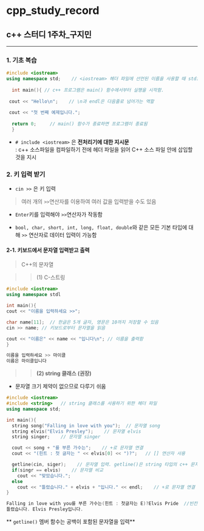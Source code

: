 # cpp_study_record
## c++ 스터디 1주차_구지민
---
### 1. 기초 복습
```c++
#include <iostream>
using namespace std;    // <iostream> 헤더 파일에 선언된 이름을 사용할 때 std:: 생략
  
  int main(){ // c++ 프로그램은 main() 함수에서부터 실행을 시작함.
 
 cout << "Hello\n";    // \n과 endl은 다음줄로 넘어가는 역할
 
 cout << "첫 번째 예제입니다.";
  
  return 0;     // main() 함수가 종료하면 프로그램이 종료됨
  }
  ```
  
  - `# include <iostream>`
  은 **전처리기에 대한 지시문**  
  : c++ 소스파일을 컴파일하기 전에 <iostream> 헤더 파일을 읽어 C++ 소스 파일 안에 삽입할 것을 지시  
  
  
 ### 2. 키 입력 받기  
  
  - `cin >>` 은 키 입력  
  >여러 개의 `>>`연산자를 이용하여 여러 값을 입력받을 수도 있음
  
  - `Enter`키를 입력해야 `>>`연산자가 작동함
  
  - `bool, char, short, int, long, float, double`와 같은 모든 기본 타입에 대해 `>>` 연산자로 데이터 입력이 가능함  
  
  #### 2-1. 키보드에서 문자열 입력받고 출력
  
 > C++의 문자열  
    
>>  (1) C-스트링 
  
  ```c++
  #include <iostream>
  using namespace stdl
  
  int main(){
  cout << "이름을 입력하세요 >>";
  
  char name[11];  // 한글은 5개 글자, 영문은 10까지 저장할 수 있음
  cin >> name; // 키보드로부터 문자열을 읽음
  
  cout << "이름은" << name << "입니다\n"; // 이름을 출력함
  }
  ```
  
  ```c++
  이름을 입력하세요 >> 마이클
  이름은 마이클입니다
  ```
    
    
>>  **(2) string 클래스 (권장)**  
  - 문자열 크기 제약이 없으므로 다루기 쉬움  
    
  ```C++
  #include <iostream>
  #include <string>   // string 클래스를 사용하기 위한 헤더 파일 
  using namespace std;
  
  int main(){
    string song("Falling in love with you");  // 문자열 song
    string elvis("Elvis Presley");    // 문자열 elvis
    string singer;    // 문자열 singer
  
    cout << song + "를 부른 가수는";    // +로 문자열 연결
    cout << "(힌트 : 첫 글자는 " << elvis[0] << ")?";   // [] 연산자 사용
  
    getline(cin, siger);    // 문자열 입력. getline()은 string 타입의 c++ 문자열을 입력 받기 위해 제공되는 전역 함수. 빈칸을 포함하는 문자열 입력 가능 ! 
    if(singr == elvis)    // 문자열 비교
      cout << "맞았습니다.";
    else
      cout << "틀렸습니다." + elvis + "입니다." << endl;    // +로 문자열 연결 
  }
  ```
  
  ```c++
  Falling in love with you를 부른 가수는(힌트 : 첫글자는 E)?Elvis Pride  //빈칸포함
  틀렸습니다. Elvis Presley입니다.
  ```
    
  
  ** `getline()` 멤버 함수는 공백이 포함된 문자열을 입력**
  
     
  
  
  
